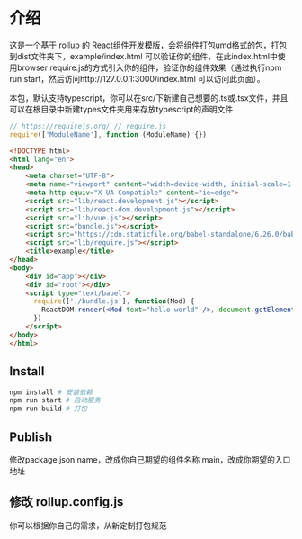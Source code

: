 # 介绍
  这是一个基于 rollup 的 React组件开发模版，会将组件打包umd格式的包，打包到dist文件夹下，example/index.html 可以验证你的组件，在此index.html中使用browser require.js的方式引入你的组件，验证你的组件效果（通过执行npm run start，然后访问http://127.0.0.1:3000/index.html 可以访问此页面）。

  本包，默认支持typescript，你可以在src/下新建自己想要的.ts或.tsx文件，并且可以在根目录中新建types文件夹用来存放typescript的声明文件
```javascript
// https://requirejs.org/ // require.js
require(['ModuleName'], function (ModuleName) {})
```
```html
<!DOCTYPE html>
<html lang="en">
<head>
    <meta charset="UTF-8">
    <meta name="viewport" content="width=device-width, initial-scale=1.0">
    <meta http-equiv="X-UA-Compatible" content="ie=edge">
    <script src="lib/react.development.js"></script>
    <script src="lib/react-dom.development.js"></script>
    <script src="lib/vue.js"></script>
    <script src="bundle.js"></script>
    <script src="https://cdn.staticfile.org/babel-standalone/6.26.0/babel.min.js"></script>
    <script src="lib/require.js"></script>
    <title>example</title>
</head>
<body>
    <div id="app"></div>
    <div id="root"></div>
    <script type="text/babel">
      require(['./bundle.js'], function(Mod) {
        ReactDOM.render(<Mod text="hello world" />, document.getElementById("app"))
      })
    </script>
</body>
</html>
```
## Install
```bash
npm install # 安装依赖
npm run start # 启动服务
npm run build # 打包
```

## Publish
修改package.json
  name，改成你自己期望的组件名称
  main，改成你期望的入口地址

## 修改 rollup.config.js
你可以根据你自己的需求，从新定制打包规范